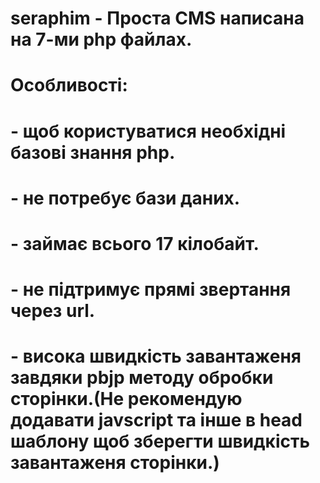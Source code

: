 # seraphim - Проста CMS написана на 7-ми php файлах.
# Особливості:
# - щоб користуватися необхідні базові знання php.
# - не потребує бази даних.
# - займає всього 17 кілобайт.
# - не підтримує прямі звертання через url.
# - висока швидкість завантаженя завдяки pbjp методу обробки сторінки.(Не рекомендую додавати javscript та інше в head шаблону щоб зберегти швидкість завантаженя сторінки.)
